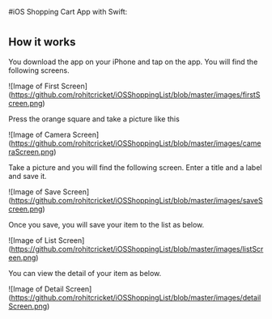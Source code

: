 #iOS Shopping Cart App with Swift:

# <h2>How it works</h2>

You download the app on your iPhone and tap on the app. You will find the following screens.

![Image of First Screen]
(https://github.com/rohitcricket/iOSShoppingList/blob/master/images/firstScreen.png)

Press the orange square and take a picture like this

![Image of Camera Screen]
(https://github.com/rohitcricket/iOSShoppingList/blob/master/images/cameraScreen.png)

Take a picture and you will find the following screen. Enter a title and a label and save it.

![Image of Save Screen]
(https://github.com/rohitcricket/iOSShoppingList/blob/master/images/saveScreen.png)

Once you save, you will save your item to the list as below.

![Image of List Screen]
(https://github.com/rohitcricket/iOSShoppingList/blob/master/images/listScreen.png)

You can view the detail of your item as below.

![Image of Detail Screen]
(https://github.com/rohitcricket/iOSShoppingList/blob/master/images/detailScreen.png)